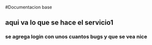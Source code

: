#Documentacion base

## aqui va lo que se hace el servicio1

### se agrega login con unos cuantos bugs y que se vea nice